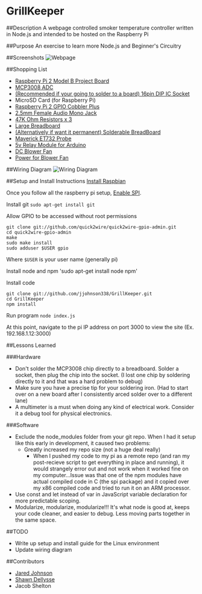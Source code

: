 # GrillKeeper

##Description
A webpage controlled smoker temperature controller written in Node.js and intended to be hosted on the Raspberry Pi

##Purpose
An exercise to learn more Node.js and Beginner's Circuitry

##Screenshots
![Webpage](http://i.imgur.com/cM1Bntm.png)

##Shopping List
* [Raspberry Pi 2 Model B Project Board](http://www.amazon.com/Raspberry-Pi-Model-Project-Board/dp/B00T2U7R7I/ref=pd_bxgy_147_2?ie=UTF8&refRID=0Z1C4D4YVAMAQ59ADS7N)
* [MCP3008 ADC](http://www.amazon.com/gp/product/B00EU1PY06?psc=1&redirect=true&ref_=oh_aui_detailpage_o01_s00)
* [(Recommended if your going to solder to a board) 16pin DIP IC Socket](http://www.amazon.com/gp/product/B0079SM1LW?psc=1&redirect=true&ref_=oh_aui_detailpage_o01_s00)
* MicroSD Card (for Raspberry Pi)
* [Raspberry Pi 2 GPIO Cobbler Plus](http://www.amazon.com/gp/product/B00Q1T07O8?psc=1&redirect=true&ref_=oh_aui_detailpage_o06_s00)
* [2.5mm Female Audio Mono Jack](http://www.amazon.com/gp/product/B00HG8CTHQ?psc=1&redirect=true&ref_=oh_aui_detailpage_o04_s00)
* [47K Ohm Resistors x 3](http://www.amazon.com/gp/product/B00NABVTCY?keywords=47000%20ohm%20resistors&qid=1446605226&ref_=sr_1_2&sr=8-2)
* [Large Breadboard](http://www.amazon.com/gp/product/B005GYATUG?psc=1&redirect=true&ref_=oh_aui_detailpage_o06_s01)
* [(Alternatively if want it permanent) Solderable BreadBoard](http://www.amazon.com/gp/product/B003WLJZMI?psc=1&redirect=true&ref_=oh_aui_detailpage_o07_s00)
* [Maverick ET732 Probe](http://www.amazon.com/gp/product/B006XLWL7K?psc=1&redirect=true&ref_=oh_aui_detailpage_o07_s00)
* [5v Relay Module for Arduino](http://www.amazon.com/gp/product/B00VRUAHLE?psc=1&redirect=true&ref_=oh_aui_detailpage_o00_s00)
* [DC Blower Fan](http://www.amazon.com/gp/product/B00B2ARV22?psc=1&redirect=true&ref_=oh_aui_detailpage_o02_s00)
* [Power for Blower Fan](http://www.amazon.com/gp/product/B006GEPUYA?psc=1&redirect=true&ref_=oh_aui_detailpage_o07_s01)

##Wiring Diagram
![Wiring Diagram](http://i.imgur.com/DqoDum2.png)

##Setup and Install Instructions
[Install Raspbian](https://www.raspberrypi.org/documentation/installation/installing-images/)

Once you follow all the raspberry pi setup, [Enable SPI](https://www.raspberrypi.org/documentation/configuration/raspi-config.md).

Install git
`sudo apt-get install git`

Allow GPIO to be accessed without root permissions
```
git clone git://github.com/quick2wire/quick2wire-gpio-admin.git
cd quick2wire-gpio-admin
make
sudo make install
sudo adduser $USER gpio
```
Where `$USER` is your user name (generally pi)

Install node and npm
'sudo apt-get install node npm'

Install code
```
git clone git://github.com/jjohnson338/GrillKeeper.git
cd GrillKeeper
npm install
```

Run program
`node index.js`

At this point, navigate to the pi IP address on port 3000 to view the site (Ex. 192.168.1.12:3000)


##Lessons Learned

###Hardware
* Don't solder the MCP3008 chip directly to a breadboard. Solder a socket, then plug the chip into the socket. (I lost one chip by soldering directly to it and that was a hard problem to debug)
* Make sure you have a precise tip for your soldering iron. (Had to start over on a new board after I consistently arced solder over to a different lane)
* A multimeter is a must when doing any kind of electrical work. Consider it a debug tool for physical electronics.

###Software
* Exclude the node_modules folder from your git repo. When I had it setup like this early in development, it caused two problems:
  - Greatly increased my repo size (not a huge deal really)
	- When I pushed my code to my pi as a remote repo (and ran my post-recieve script to get everything in place and running), it would strangely error out and not work when it worked fine on my computer...Issue was that one of the npm modules have actual compiled code in C (the spi package) and it copied over my x86 compiled code and tried to run it on an ARM processor.
* Use const and let instead of var in JavaScript variable declaration for more predictable scoping.
* Modularize, modularize, modularize!!! It's what node is good at, keeps your code cleaner, and easier to debug. Less moving parts together in the same space.

##TODO
* Write up setup and install guide for the Linux environment
* Update wiring diagram

##Contributors
* [Jared Johnson](https://github.com/jjohnson338)
* [Shawn Dellysse](https://github.com/shawndellysse)
* Jacob Shelton
